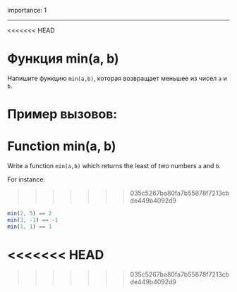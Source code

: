 importance: 1

---

<<<<<<< HEAD
# Функция min(a, b)

Напишите функцию `min(a,b)`, которая возвращает меньшее из чисел `a` и `b`.


Пример вызовов:
=======
# Function min(a, b)

Write a function `min(a,b)` which returns the least of two numbers `a` and `b`.

For instance:
>>>>>>> 035c5267ba80fa7b55878f7213cbde449b4092d9

```js
min(2, 5) == 2
min(3, -1) == -1
min(1, 1) == 1
```
<<<<<<< HEAD
=======

>>>>>>> 035c5267ba80fa7b55878f7213cbde449b4092d9
